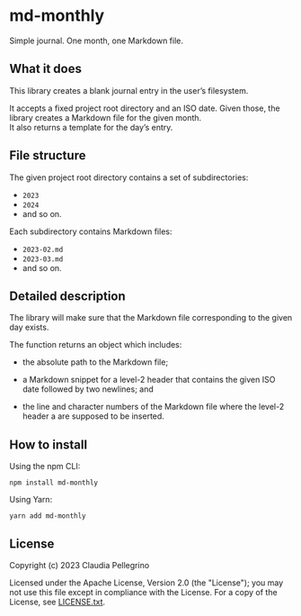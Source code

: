 # md-monthly

Simple journal. One month, one Markdown file.

## What it does

This library creates a blank journal entry in the user’s filesystem.

It accepts a fixed project root directory and an ISO date. Given
those, the library creates a Markdown file for the given month.  
It also returns a template for the day’s entry.

## File structure

The given project root directory contains a set of subdirectories:

- `2023`
- `2024`
- and so on.

Each subdirectory contains Markdown files:

- `2023-02.md`
- `2023-03.md`
- and so on.

## Detailed description

The library will make sure that the Markdown file corresponding to
the given day exists.

The function returns an object which includes:

- the absolute path to the Markdown file;

- a Markdown snippet for a level-2 header that contains the given
  ISO date followed by two newlines; and

- the line and character numbers of the Markdown file where the
  level-2 header a are supposed to be inserted.

## How to install

Using the npm CLI:

```shell
npm install md-monthly
```

Using Yarn:

```shell
yarn add md-monthly
```

## License

Copyright (c) 2023 Claudia Pellegrino

Licensed under the Apache License, Version 2.0 (the "License");
you may not use this file except in compliance with the License.
For a copy of the License, see [LICENSE.txt](LICENSE.txt).
